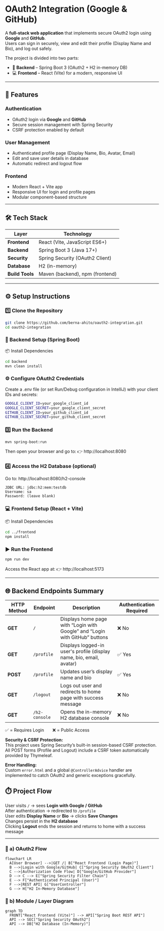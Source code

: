 # OAuth2 Integration (Google & GitHub)

A **full-stack web application** that implements secure OAuth2 login using **Google** and **GitHub**.  
Users can sign in securely, view and edit their profile (Display Name and Bio), and log out safely.  

The project is divided into two parts:
- 🧩 **Backend** – Spring Boot 3 (OAuth2 + H2 in-memory DB)
- 💻 **Frontend** – React (Vite) for a modern, responsive UI  
---
## 🚀 Features

### Authentication
- OAuth2 login via **Google** and **GitHub**
- Secure session management with Spring Security
- CSRF protection enabled by default

### User Management
- Authenticated profile page (Display Name, Bio, Avatar, Email)
- Edit and save user details in database
- Automatic redirect and logout flow

### Frontend
- Modern React + Vite app
- Responsive UI for login and profile pages
- Modular component-based structure

---

## 🛠️ Tech Stack

| Layer | Technology |
|-------|-------------|
| **Frontend** | React (Vite, JavaScript ES6+) |
| **Backend** | Spring Boot 3 (Java 17+) |
| **Security** | Spring Security (OAuth2 Client) |
| **Database** | H2 (in-memory) |
| **Build Tools** | Maven (backend), npm (frontend) |

---

## ⚙️ Setup Instructions

### 1️⃣ Clone the Repository
```bash
git clone https://github.com/berna-ahito/oauth2-integration.git
cd oauth2-integration
```

### 🧩 Backend Setup (Spring Boot)
📦 Install Dependencies
```bash
cd backend
mvn clean install
```

### ⚙️ Configure OAuth2 Credentials
Create a .env file (or set Run/Debug configuration in IntelliJ) with your client IDs and secrets:
```bash
GOOGLE_CLIENT_ID=your_google_client_id
GOOGLE_CLIENT_SECRET=your_google_client_secret
GITHUB_CLIENT_ID=your_github_client_id
GITHUB_CLIENT_SECRET=your_github_client_secret
```

### 3️⃣ Run the Backend
```
mvn spring-boot:run
```

Then open your browser and go to:
👉 http://localhost:8080

### 4️⃣ Access the H2 Database (optional)

Go to: http://localhost:8080/h2-console
```
JDBC URL: jdbc:h2:mem:testdb
Username: sa
Password: (leave blank)
```

### 💻 Frontend Setup (React + Vite)
📦 Install Dependencies
```bash
cd ../frontend
npm install
```
### ▶️ Run the Frontend
```bash
npm run dev
```
Access the React app at:
👉 http://localhost:5173

---
## 🌐 Backend Endpoints Summary

| HTTP Method | Endpoint | Description | Authentication Required |
|--------------|-----------|--------------|--------------------------|
| **GET** | `/` | Displays home page with “Login with Google” and “Login with GitHub” buttons | ❌ No |
| **GET** | `/profile` | Displays logged-in user's profile (display name, bio, email, avatar) | ✅ Yes |
| **POST** | `/profile` | Updates user’s display name and bio | ✅ Yes |
| **GET** | `/logout` | Logs out user and redirects to home page with success message | ❌ No |
| **GET** | `/h2-console` | Opens the in-memory H2 database console | ❌ No |

✅ = Requires Login  ❌ = Public Access

**Security & CSRF Protection:**  
This project uses Spring Security’s built-in session-based CSRF protection. All POST forms (Profile and Logout) include a CSRF token automatically provided by Thymeleaf.

**Error Handling:**  
Custom `error.html` and a global `@ControllerAdvice` handler are implemented to catch OAuth2 and generic exceptions gracefully.

## ⏱️ Project Flow
User visits `/` → sees **Login with Google / GitHub**  
After authentication → redirected to `/profile`  
User edits **Display Name** or **Bio** → clicks **Save Changes**  
Changes persist in the **H2 database**  
Clicking **Logout** ends the session and returns to home with a success message  

---

### 🧭 a) OAuth2 Flow
```mermaid
flowchart LR
  A[User Browser] -->|GET /| B["React Frontend (Login Page)"]
  B -->|Login with Google/GitHub| C["Spring Security OAuth2 Client"]
  C -->|Authorization Code Flow| D["Google/GitHub Provider"]
  D --> C --> E["Spring Security Filter Chain"]
  E --> F["Authenticated Principal (User)"]
  F -->|REST API| G["UserController"]
  G --> H["H2 In-Memory Database"]
```
### 🧩 b) Module / Layer Diagram
```mermaid
graph TD
  FRONT["React Frontend (Vite)"] --> API["Spring Boot REST API"]
  API --> SEC["Spring Security OAuth2"]
  API --> DB["H2 Database (In-Memory)"]
```
